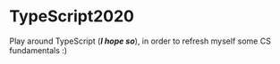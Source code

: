 # TypeScript2020
Play around TypeScript (__*I hope so*__), in order to refresh myself some CS fundamentals :)

